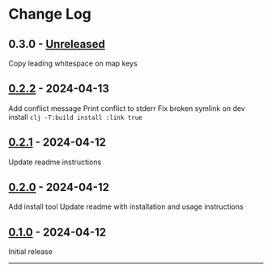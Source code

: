 # Change Log

## 0.3.0 - [Unreleased]

Copy leading whitespace on map keys

## [0.2.2] - 2024-04-13

Add conflict message
Print conflict to stderr
Fix broken symlink on dev install `clj -T:build install :link true`

## [0.2.1] - 2024-04-12

Update readme instructions

## [0.2.0] - 2024-04-12

Add install tool
Update readme with installation and usage instructions

## [0.1.0] - 2024-04-12

Initial release

---

[Unreleased]: https://github.com/kurtharriger/clj-mergetool/compare/0.2.2...HEAD
[0.2.2]: https://github.com/kurtharriger/clj-mergetool/compare/0.2.1...0.2.2
[0.2.1]: https://github.com/kurtharriger/clj-mergetool/compare/0.2.0...0.2.1
[0.2.0]: https://github.com/kurtharriger/clj-mergetool/compare/0.1.0...0.2.0
[0.1.0]: https://github.com/kurtharriger/clj-mergetool/compare/0.0.0...0.1.0
